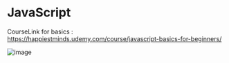 # JavaScript

CourseLink for basics : https://happiestminds.udemy.com/course/javascript-basics-for-beginners/

![image](https://github.com/user-attachments/assets/996c0091-dade-4d31-9a29-c56a730d06e2)
